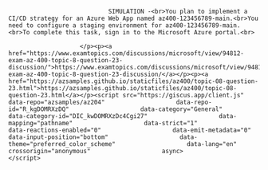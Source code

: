 <p class="card-text">
							
								SIMULATION -<br>You plan to implement a CI/CD strategy for an Azure Web App named az400-123456789-main.<br>You need to configure a staging environment for az400-123456789-main.<br>To complete this task, sign in to the Microsoft Azure portal.<br>
							
						</p><p><a href="https://www.examtopics.com/discussions/microsoft/view/94812-exam-az-400-topic-8-question-23-discussion/">https://www.examtopics.com/discussions/microsoft/view/94812-exam-az-400-topic-8-question-23-discussion/</a></p><p><a href="https://azsamples.github.io/staticfiles/az400/topic-08-question-23.html">https://azsamples.github.io/staticfiles/az400/topic-08-question-23.html</a></p><script src="https://giscus.app/client.js"                    data-repo="azsamples/az204"                    data-repo-id="R_kgDOMRXzDQ"                    data-category="General"                    data-category-id="DIC_kwDOMRXzDc4Cgi27"                    data-mapping="pathname"                    data-strict="1"                    data-reactions-enabled="0"                    data-emit-metadata="0"                    data-input-position="bottom"                    data-theme="preferred_color_scheme"                    data-lang="en"                    crossorigin="anonymous"                    async>                    </script>